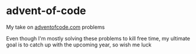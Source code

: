 # advent-of-code

My take on [adventofcode.com](https://adventofcode.com/) problems

Even though I'm mostly solving these problems to kill free time, my ultimate goal is to catch up with the upcoming year, so wish me luck
